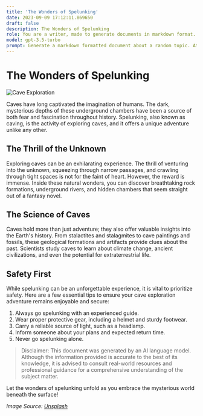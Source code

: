 ```yaml
---
title: 'The Wonders of Spelunking'
date: 2023-09-09 17:12:11.869650
draft: false
description: The Wonders of Spelunking
role: You are a writer, made to generate documents in markdown format. It is very important that all of the documents you generate are in valid markdown format.
model: gpt-3.5-turbo
prompt: Generate a markdown formatted document about a random topic. At the bottom, include a disclaimer explaining that the document was generated by you. The first line of the document should be the title. Make sure that the entire document is in proper markdown format, using a mix of various tags to make the document visually appealing.
---
```


# The Wonders of Spelunking

![Cave Exploration](https://images.unsplash.com/photo-1529258900167-b16f0c720d82)

Caves have long captivated the imagination of humans. The dark, mysterious depths of these underground chambers have been a source of both fear and fascination throughout history. Spelunking, also known as caving, is the activity of exploring caves, and it offers a unique adventure unlike any other.

## The Thrill of the Unknown

Exploring caves can be an exhilarating experience. The thrill of venturing into the unknown, squeezing through narrow passages, and crawling through tight spaces is not for the faint of heart. However, the reward is immense. Inside these natural wonders, you can discover breathtaking rock formations, underground rivers, and hidden chambers that seem straight out of a fantasy novel.

## The Science of Caves

Caves hold more than just adventure; they also offer valuable insights into the Earth's history. From stalactites and stalagmites to cave paintings and fossils, these geological formations and artifacts provide clues about the past. Scientists study caves to learn about climate change, ancient civilizations, and even the potential for extraterrestrial life.

## Safety First

While spelunking can be an unforgettable experience, it is vital to prioritize safety. Here are a few essential tips to ensure your cave exploration adventure remains enjoyable and secure:

1. Always go spelunking with an experienced guide.
2. Wear proper protective gear, including a helmet and sturdy footwear.
3. Carry a reliable source of light, such as a headlamp.
4. Inform someone about your plans and expected return time.
5. Never go spelunking alone.

> Disclaimer: This document was generated by an AI language model. Although the information provided is accurate to the best of its knowledge, it is advised to consult real-world resources and professional guidance for a comprehensive understanding of the subject matter.

Let the wonders of spelunking unfold as you embrace the mysterious world beneath the surface!

_Image Source: [Unsplash](https://unsplash.com)_
